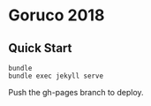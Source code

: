 # Goruco 2018

## Quick Start

```
bundle
bundle exec jekyll serve
```

Push the gh-pages branch to deploy.
